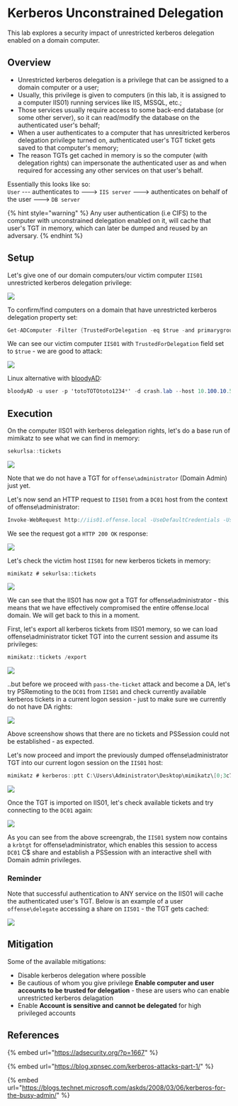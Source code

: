 # Kerberos Unconstrained Delegation

This lab explores a security impact of unrestricted kerberos delegation enabled on a domain computer.

## Overview

* Unrestricted kerberos delegation is a privilege that can be assigned to a domain computer or a user;
* Usually, this privilege is given to computers (in this lab, it is assigned to a computer IIS01) running services like IIS, MSSQL, etc.;
* Those services usually require access to some back-end database (or some other server), so it can read/modify the database on the authenticated user's behalf;
* When a user authenticates to a computer that has unresitricted kerberos delegation privilege turned on, authenticated user's TGT ticket gets saved to that computer's memory;
* The reason TGTs get cached in memory is so the computer (with delegation rights) can impersonate the authenticated user as and when required for accessing any other services on that user's behalf.

Essentially this looks like so:\
`User` --- authenticates to ---> `IIS server` ---> authenticates on behalf of the user ---> `DB server`

{% hint style="warning" %}
Any user authentication (i.e CIFS) to the computer with unconstrained delegation enabled on it, will cache that user's TGT in memory, which can later be dumped and reused by an adversary.
{% endhint %}

## Setup

Let's give one of our domain computers/our victim computer `IIS01` unrestricted kerberos delegation privilege:

![](<../../.gitbook/assets/Screenshot from 2018-10-29 22-50-27.png>)

To confirm/find computers on a domain that have unrestricted kerberos delegation property set:

```csharp
Get-ADComputer -Filter {TrustedForDelegation -eq $true -and primarygroupid -eq 515} -Properties trustedfordelegation,serviceprincipalname,description
```

We can see our victim computer `IIS01` with `TrustedForDelegation` field set to `$true` - we are good to attack:

![](<../../.gitbook/assets/Screenshot from 2018-10-29 23-08-06.png>)

Linux alternative with [bloodyAD](https://github.com/CravateRouge/bloodyAD):

```csharp
bloodyAD -u user -p 'totoTOTOtoto1234*' -d crash.lab --host 10.100.10.5 get search --filter '(&(objectCategory=Computer)(userAccountControl:1.2.840.113556.1.4.803:=524288))' --attr sAMAccountName,userAccountControl,serviceprincipalname,description
```

## Execution

On the computer IIS01 with kerberos delegation rights, let's do a base run of mimikatz to see what we can find in memory:

```csharp
sekurlsa::tickets
```

![](<../../.gitbook/assets/Screenshot from 2018-10-29 23-35-01.png>)

Note that we do not have a TGT for `offense\administrator` (Domain Admin) just yet.

Let's now send an HTTP request to `IIS01` from a `DC01` host from the context of offense\administrator:

```csharp
Invoke-WebRequest http://iis01.offense.local -UseDefaultCredentials -UseBasicParsing
```

We see the request got a `HTTP 200 OK` response:

![](<../../.gitbook/assets/Screenshot from 2018-10-29 23-35-20.png>)

Let's check the victim host `IIS01` for new kerberos tickets in memory:

```
mimikatz # sekurlsa::tickets
```

![](<../../.gitbook/assets/Screenshot from 2018-10-29 23-40-27.png>)

We can see that the IIS01 has now got a TGT for offense\administrator - this means that we have effectively compromised the entire offense.local domain. We will get back to this in a  moment.

First, let's export all kerberos tickets from IIS01 memory, so we can load offense\administrator ticket TGT into the current session and assume its privileges:

```csharp
mimikatz::tickets /export
```

![](<../../.gitbook/assets/Screenshot from 2018-10-29 23-56-20.png>)

..but before we proceed with `pass-the-ticket` attack and become a DA, let's try PSRemoting to the `DC01` from `IIS01` and check currently available kerberos tickets in a current logon session - just to make sure we currently do not have DA rights:

![](<../../.gitbook/assets/Screenshot from 2018-10-29 23-49-58.png>)

Above screenshow shows that there are no tickets and PSSession could not be established - as expected.

Let's now proceed and import the previously dumped offense\administrator TGT into our current logon session on the `IIS01` host:

```csharp
mimikatz # kerberos::ptt C:\Users\Administrator\Desktop\mimikatz\[0;3c785]-2-0-40e10000-Administrator@krbtgt-OFFENSE.LOCAL.kirbi
```

![](<../../.gitbook/assets/Screenshot from 2018-10-29 23-50-40.png>)

Once the TGT is imported on IIS01, let's check available tickets and try connecting to the `DC01` again:

![](<../../.gitbook/assets/Screenshot from 2018-10-29 23-59-12.png>)

As you can see from the above screengrab, the `IIS01` system now contains a `krbtgt` for offense\administrator, which enables this session to access `DC01` C$ share and establish a PSSession with an interactive shell with Domain admin privileges.

### Reminder

Note that successful authentication to ANY service on the IIS01 will cache the authenticated user's TGT. Below is an example of a user `offense\delegate` accessing a share on `IIS01` - the TGT gets cached:

![](<../../.gitbook/assets/Screenshot from 2018-10-30 21-40-29.png>)

## Mitigation

Some of the available mitigations:

* Disable kerberos delegation where possible
* Be cautious of whom you give privilege **Enable computer and user accounts to be trusted for delegation** - these are users who can enable unrestricted kerberos delagation
* Enable **Account is sensitive and cannot be delegated** for high privileged accounts

## References

{% embed url="https://adsecurity.org/?p=1667" %}

{% embed url="https://blog.xpnsec.com/kerberos-attacks-part-1/" %}

{% embed url="https://blogs.technet.microsoft.com/askds/2008/03/06/kerberos-for-the-busy-admin/" %}
